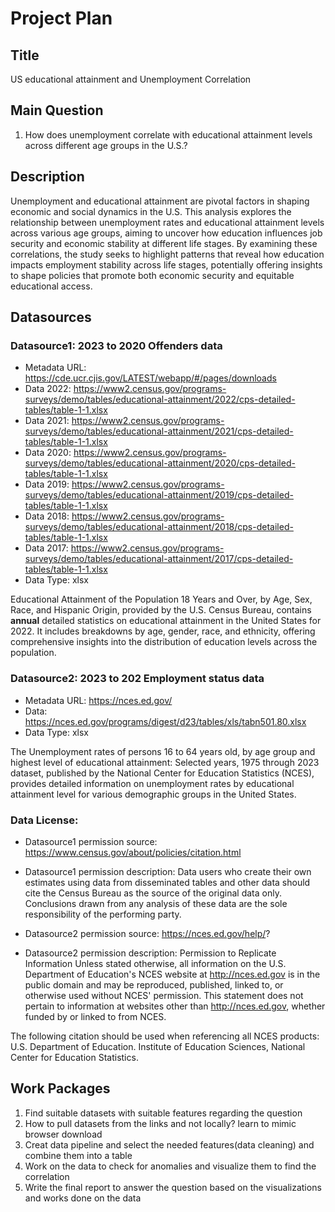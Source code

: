 # Project Plan

## Title
<!-- Give your project a short title. -->
US educational attainment and Unemployment Correlation

## Main Question

<!-- Think about one main question you want to answer based on the data. -->
1. How does unemployment correlate with educational attainment levels across different age groups in the U.S.?

## Description

Unemployment and educational attainment are pivotal factors in shaping economic and social dynamics in the U.S. 
This analysis explores the relationship between unemployment rates and educational attainment levels across various age groups, 
aiming to uncover how education influences job security and economic stability at different life stages. By examining these correlations, 
the study seeks to highlight patterns that reveal how education impacts employment stability across life stages, potentially offering insights to shape policies 
that promote both economic security and equitable educational access.


## Datasources

<!-- Describe each datasources you plan to use in a section. Use the prefic "DatasourceX" where X is the id of the datasource. -->

### Datasource1: 2023 to 2020 Offenders data
* Metadata URL: https://cde.ucr.cjis.gov/LATEST/webapp/#/pages/downloads
* Data 2022: https://www2.census.gov/programs-surveys/demo/tables/educational-attainment/2022/cps-detailed-tables/table-1-1.xlsx
* Data 2021: https://www2.census.gov/programs-surveys/demo/tables/educational-attainment/2021/cps-detailed-tables/table-1-1.xlsx
* Data 2020: https://www2.census.gov/programs-surveys/demo/tables/educational-attainment/2020/cps-detailed-tables/table-1-1.xlsx
* Data 2019: https://www2.census.gov/programs-surveys/demo/tables/educational-attainment/2019/cps-detailed-tables/table-1-1.xlsx
* Data 2018: https://www2.census.gov/programs-surveys/demo/tables/educational-attainment/2018/cps-detailed-tables/table-1-1.xlsx
* Data 2017: https://www2.census.gov/programs-surveys/demo/tables/educational-attainment/2017/cps-detailed-tables/table-1-1.xlsx
* Data Type: xlsx

Educational Attainment of the Population 18 Years and Over, by Age, Sex, Race, and Hispanic Origin, provided by the U.S. Census Bureau, contains **annual** detailed statistics 
on educational attainment in the United States for 2022. It includes breakdowns by age, gender, race, and ethnicity, offering comprehensive insights 
into the distribution of education levels across the population.

### Datasource2: 2023 to 202 Employment status data
* Metadata URL: https://nces.ed.gov/
* Data: https://nces.ed.gov/programs/digest/d23/tables/xls/tabn501.80.xlsx
* Data Type: xlsx

The Unemployment rates of persons 16 to 64 years old, by age group and highest level of educational attainment: Selected years, 1975 through 2023 dataset, 
published by the National Center for Education Statistics (NCES), provides detailed information on unemployment rates by educational attainment level for 
various demographic groups in the United States. 

### Data License: 
* Datasource1 permission source: https://www.census.gov/about/policies/citation.html
* Datasource1 permission description: Data users who create their own estimates using data from disseminated tables and other data should cite the Census Bureau 
as the source of the original data only. Conclusions drawn from any analysis of these data are the sole responsibility of the performing party.  

  
* Datasource2 permission source: https://nces.ed.gov/help/?
* Datasource2 permission description: Permission to Replicate Information
Unless stated otherwise, all information on the U.S. Department of Education's NCES website at http://nces.ed.gov is in the public domain and may be reproduced,
published, linked to, or otherwise used without NCES' permission. This statement does not pertain to information at websites other than http://nces.ed.gov, 
whether funded by or linked to from NCES.

The following citation should be used when referencing all NCES products: U.S. Department of Education. Institute of Education Sciences, National Center for Education Statistics.

## Work Packages

<!-- List of work packages ordered sequentially, each pointing to an issue with more details. -->

1. Find suitable datasets with suitable features regarding the question
2. How to pull datasets from the links and not locally? learn to mimic browser download
3. Creat data pipeline and select the needed features(data cleaning) and combine them into a table 
4. Work on the data to check for anomalies and visualize them to find the correlation
5. Write the final report to answer the question based on the visualizations and works done on the data